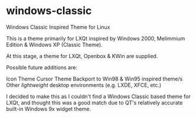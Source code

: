 # windows-classic
Windows Classic Inspired Theme for Linux

This is a theme primarily for LXQt inspired by Windows 2000, Melimmium Edition & Windows XP (Classic Theme).

At this stage, a theme for LXQt, Openbox & KWin are supplied.

Possible future additions are:

Icon Theme
Cursor Theme
Backport to Win98 & Win95 inspired theme/s
Other *lightweight* desktop environments (e.g. LXDE, XFCE, etc.)

I decided to make this as I couldn't find a Windows Classic based theme for LXQt, and thought this was a good match due to QT's relatively accurate built-in Windows 9x widget theme.
